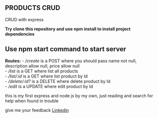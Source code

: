 ## PRODUCTS CRUD

CRUD with express 

**Try clone this repository and use npm install to install project dependencies**

## Use npm start command to start server

**Routes:** 
    - */create* is a POST where you should pass name not null, description allow null, price allow null <br />
    - */list* is a GET where list all products <br />
    - */list/:id* is a GET where list product by Id <br />
    - */delete/:id?* is a DELETE where delete product by Id <br />
    - */edit* is a UPDATE where edit product by Id <br />


this is my first express and node js by my own, just reading and search for help when found in trouble

give me your feedback [Linkedin](https://www.linkedin.com/in/vinicius-santos-8442681b8/)